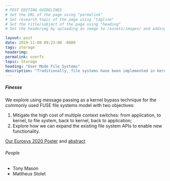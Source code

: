 ```yaml
---
# POST EDITING GUIDELINES
# Set the URL of the page using "permalink"
# Set research topic of the page using "tagline"
# Set the title/subject of the page using "heading"
# Set the headerimg by uploading an image to /assets/images/ and adding the URL to "headerimg"

layout: post
date: 2019-11-08 09:23:00 -0800
tags: storage
headerimg:
permalink: userfs
topic: Storage
heading: "User Mode File Systems"
description: "Traditionally, file systems have been implemented in kernel mode for efficiency and security, albeit at substantially higher development complexity.  User mode file systems have existed for decades and suffer from lower efficiency. Why?  How can we improve them?"
---
```

<!-- Project Overview section -->
<div class="container-fluid bg-gray my-5 py-5">
    <div class="container pt-4">
        <h5>Finesse</h5>
        <P>We explore using message passing as a kernel bypass technique for the commonly used FUSE file systems model with two objectives:</P>
        <ol>
            <li>Mitigate the high cost of multiple context switches: from application, to kernel, to file system, back to kernel, back to application;</li>
            <li>Explore how we can expand the existing file system APIs to enable new functionality.</li>
        </ol>
        <P><a href="https://github.com/fsgeek/finesse/blob/primary/poster/finesse-eurosys2020.pdf">Our Eurosys 2020 Poster</a> and <a href="https://github.com/fsgeek/finesse/blob/primary/poster/finesse_poster.pdf">abstract</a></P>
    </div>
</div>
<div class="container">
    <h6>People</h6>
        <ul>
	<li>Tony Mason</li>
	<li>Mattheus Stolet</li>
        </ul>
</div>
